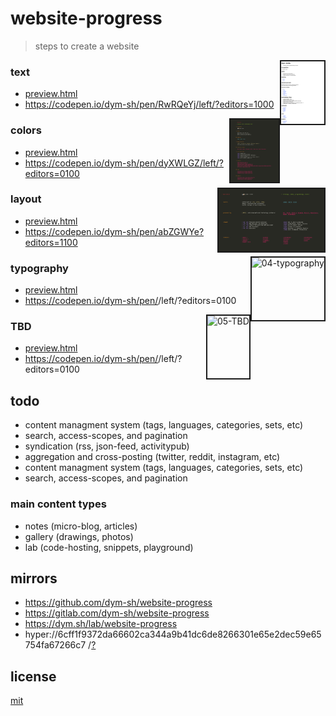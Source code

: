 # website-progress

> steps to create a website


<a href='01-text/preview.png'><img height=100 border=2 align='right' alt='01-text' src='01-text/preview.png'></a>
### text
- [preview.html](01-text/preview.html)
- https://codepen.io/dym-sh/pen/RwRQeYj/left/?editors=1000

<a href='02-colors/preview.png'><img height=100 border=2 align='right' alt='02-colors' src='02-colors/preview.png'></a>
### colors
- [preview.html](02-colors/preview.html)
- https://codepen.io/dym-sh/pen/dyXWLGZ/left/?editors=0100

<a href='03-layout/preview.png'><img height=100 border=2 align='right' alt='03-layout' src='03-layout/preview.png'></a>
### layout
- [preview.html](03-layout/preview.html)
- https://codepen.io/dym-sh/pen/abZGWYe?editors=1100

<a href='04-typography/preview.png'><img height=100 border=2 align='right' alt='04-typography' src='04-typography/preview.png'></a>
### typography
- [preview.html](04-typography/preview.html)
- https://codepen.io/dym-sh/pen/<TBD>/left/?editors=0100

<a href='05-TBD/preview.png'><img height=100 border=2 align='right' alt='05-TBD' src='05-TBD/preview.png'></a>
### TBD
- [preview.html](05-TBD/preview.html)
- https://codepen.io/dym-sh/pen/<TBD>/left/?editors=0100


## todo
- content managment system (tags, languages, categories, sets, etc)
- search, access-scopes, and pagination
- syndication (rss, json-feed, activitypub)
- aggregation and cross-posting (twitter, reddit, instagram, etc)
- content managment system (tags, languages, categories, sets, etc)
- search, access-scopes, and pagination

### main content types
- notes (micro-blog, articles)
- gallery (drawings, photos)
- lab (code-hosting, snippets, playground)



## mirrors
- https://github.com/dym-sh/website-progress
- https://gitlab.com/dym-sh/website-progress
- https://dym.sh/lab/website-progress
- hyper://6cff1f9372da66602ca344a9b41dc6de8266301e65e2dec59e65754fa67266c7 /[?](https://beakerbrowser.com)


## license
[mit](license)

